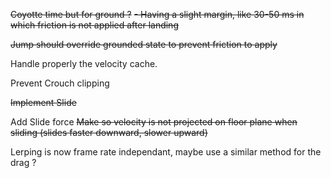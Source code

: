 ~~Coyotte time but for ground ?~~
    ~~- Having a slight margin, like 30-50 ms in which friction is not applied after landing~~

~~Jump should override grounded state to prevent friction to apply~~

Handle properly the velocity cache.

Prevent Crouch clipping

~~Implement Slide~~

Add Slide force
~~Make so velocity is not projected on floor plane when sliding (slides faster downward, slower upward)~~

Lerping is now frame rate independant, maybe use a similar method for the drag ?
